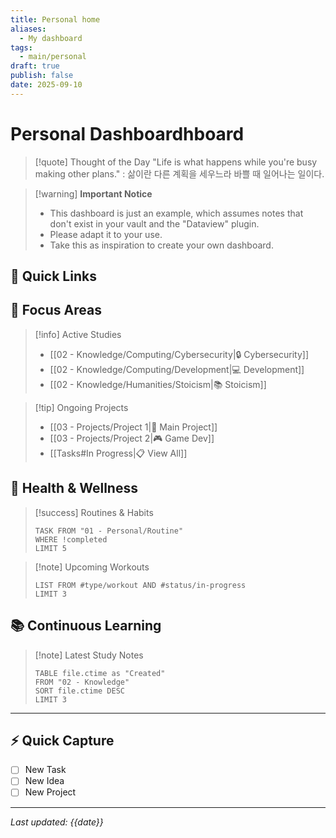 ```yaml
---
title: Personal home
aliases:
  - My dashboard
tags:
  - main/personal
draft: true
publish: false
date: 2025-09-10
---
```

#  Personal Dashboardhboard

> [!quote] Thought of the Day
> "Life is what happens while you're busy making other plans." : 삶이란 다른 계획을 세우느라 바쁠 때 일어나는 일이다.


> [!warning] **Important Notice**
> - This dashboard is just an example, which assumes notes that don't exist in your vault and the "Dataview" plugin.
> - Please adapt it to your use.
> - Take this as inspiration to create your own dashboard.


## 🌅 Quick Links


## 🎯 Focus Areas

> [!info] Active Studies
> - [[02 - Knowledge/Computing/Cybersecurity|🔒 Cybersecurity]]
> - [[02 - Knowledge/Computing/Development|💻 Development]]
> - [[02 - Knowledge/Humanities/Stoicism|📚 Stoicism]]

> [!tip] Ongoing Projects
> - [[03 - Projects/Project 1|🚀 Main Project]]
> - [[03 - Projects/Project 2|🎮 Game Dev]]
> - [[Tasks#In Progress|📋 View All]]

## 💪 Health & Wellness

> [!success] Routines & Habits
> ```dataview
> TASK FROM "01 - Personal/Routine"
> WHERE !completed
> LIMIT 5
> ```

> [!note] Upcoming Workouts
> ```dataview
> LIST FROM #type/workout AND #status/in-progress
> LIMIT 3
> ```

## 📚 Continuous Learning

> [!note] Latest Study Notes
> ```dataview
> TABLE file.ctime as "Created"
> FROM "02 - Knowledge"
> SORT file.ctime DESC
> LIMIT 3
> ```

---
## ⚡ Quick Capture
- [ ] New Task
- [ ] New Idea
- [ ] New Project

---
*Last updated: {{date}}*
